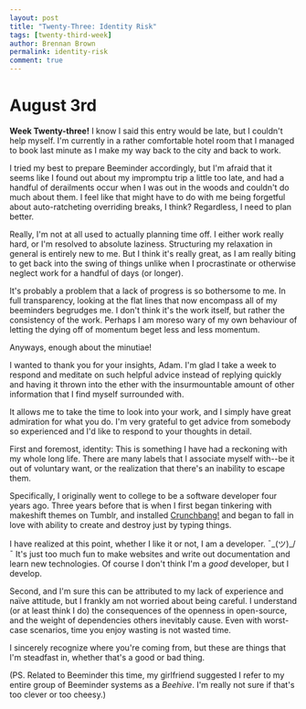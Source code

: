 ```yaml
---
layout: post
title: "Twenty-Three: Identity Risk"
tags: [twenty-third-week]
author: Brennan Brown
permalink: identity-risk
comment: true
---
```


# August 3rd

**Week Twenty-three!** I know I said this entry would be late, but I couldn't help myself. I'm currently in a rather comfortable hotel room that I managed to book last minute as I make my way back to the city and back to work. 

I tried my best to prepare Beeminder accordingly, but I'm afraid that it seems like I found out about my impromptu trip a little too late, and had a handful of derailments occur when I was out in the woods and couldn't do much about them. I feel like that might have to do with me being forgetful about auto-ratcheting overriding breaks, I think? Regardless, I need to plan better.

Really, I'm not at all used to actually planning time off. I either work really hard, or I'm resolved to absolute laziness. Structuring my relaxation in general is entirely new to me. But I think it's really great, as I am really biting to get back into the swing of things unlike when I procrastinate or otherwise neglect work for a handful of days (or longer).  

It's probably a problem that a lack of progress is so bothersome to me. In full transparency, looking at the flat lines that now encompass all of my beeminders begrudges me. I don't think it's the work itself, but rather the consistency of the work. Perhaps I am moreso wary of my own behaviour of letting the dying off of momentum beget less and less momentum.

Anyways, enough about the minutiae!

I wanted to thank you for your insights, Adam. I'm glad I take a week to respond and meditate on such helpful advice instead of replying quickly and having it thrown into the ether with the insurmountable amount of other information that I find myself surrounded with.

It allows me to take the time to look into your work, and I simply have great admiration for what you do. I'm very grateful to get advice from somebody so experienced and I'd like to respond to your thoughts in detail.

First and foremost, identity: This is something I have had a reckoning with my whole long life. There are many labels that I associate myself with--be it out of voluntary want, or the realization that there's an inability to escape them. 

Specifically, I originally went to college to be a software developer four years ago. Three years before that is when I first began tinkering with makeshift themes on Tumblr, and installed [Crunchbang!](https://en.wikipedia.org/wiki/CrunchBang_Linux) and began to fall in love with ability to create and destroy just by typing things.

I have realized at this point, whether I like it or not, I am a developer. ¯\_(ツ)_/¯ It's just too much fun to make websites and write out documentation and learn new technologies. Of course I don't think I'm a *good* developer, but I develop.

Second, and I'm sure this can be attributed to my lack of experience and naïve attitude, but I frankly am not worried about being careful. I understand (or at least think I do) the consequences of the openness in open-source, and the weight of dependencies others inevitably cause. Even with worst-case scenarios, time you enjoy wasting is not wasted time.

I sincerely recognize where you're coming from, but these are things that I'm steadfast in, whether that's a good or bad thing.

(PS. Related to Beeminder this time, my girlfriend suggested I refer to my entire group of Beeminder systems as a *Beehive*. I'm really not sure if that's too clever or too cheesy.)

